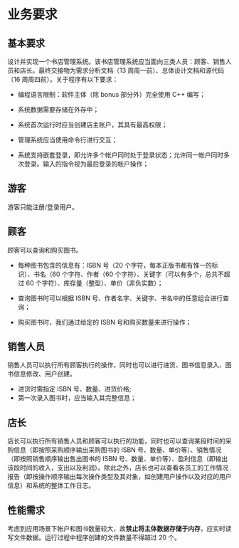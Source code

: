 # 业务要求

## 基本要求

设计并实现一个书店管理系统。该书店管理系统应当面向三类人员：顾客、销售人员和店长。最终交接物为需求分析文档（13 周周一前）、总体设计文档和源代码（16 周周四前）。关于程序有以下要求：

- 编程语言限制：软件主体（除 bonus 部分外）完全使用 C++ 编写；
- 系统数据需要存储在外存中；
- 系统首次运行时应当创建店主账户，其具有最高权限；
- 管理系统应当使用命令行进行交互；

- 系统支持嵌套登录，即允许多个帐户同时处于登录状态；允许同一帐户同时多次登录。输入的指令视为最后登录的帐户操作；

## 游客

游客只能注册/登录用户。

## 顾客

顾客可以查询和购买图书。

- 每种图书包含的信息有：ISBN 号（20 个字符，每本正版书都有惟一的标识）、书名（60 个字符、作者（60 个字符）、关键字（可以有多个，总共不超过 60 个字符）、库存量（整型）、单价（非负实数）；

- 查询图书时可以根据 ISBN 号、作者名字、关键字、书名中的任意组合进行查询；
- 购买图书时，我们通过给定的 ISBN 号和购买数量来进行操作；

## 销售人员

销售人员可以执行所有顾客执行的操作，同时也可以进行进货、图书信息录入、图书信息修改、用户创建。

- 进货时需指定 ISBN 号、数量、进货价格;
- 第一次录入图书时，应当输入其完整信息；

## 店长

店长可以执行所有销售人员和顾客可以执行的功能，同时也可以查询某段时间的采购信息（即按照采购顺序输出采购图书的 ISBN 号、数量、单价等）、销售情况（即按照销售顺序输出售出图书的 ISBN 号、数量、单价等）、盈利信息（即输出该段时间的收入，支出以及利润）。除此之外，店长也可以查看各员工的工作情况报告（即按操作顺序输出每次操作类型及其对象，如创建用户操作以及对应的用户信息）和系统的整体工作日志。

## 性能需求

考虑到应用场景下帐户和图书数量较大，故**禁止将主体数据存储于内存**，应实时读写文件数据。运行过程中程序创建的文件数量不得超过 20 个。
